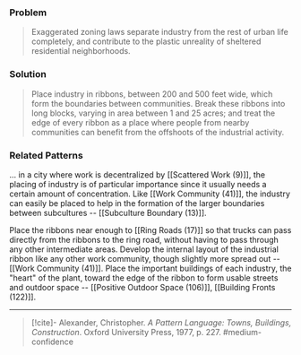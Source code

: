 ### Problem
>Exaggerated zoning laws separate industry from the rest of urban life completely, and contribute to the plastic unreality of sheltered residential neighborhoods.

### Solution
>Place industry in ribbons, between 200 and 500 feet wide, which form the boundaries between communities. Break these ribbons into long blocks, varying in area between 1 and 25 acres; and treat the edge of every ribbon as a place where people from nearby communities can benefit from the offshoots of the industrial activity.

### Related Patterns
... in a city where work is decentralized by [[Scattered Work (9)]], the placing of industry is of particular importance since it usually needs a certain amount of concentration. Like [[Work Community (41)]], the industry can easily be placed to help in the formation of the larger boundaries between subcultures -- [[Subculture Boundary (13)]].

Place the ribbons near enough to [[Ring Roads (17)]] so that trucks can pass directly from the ribbons to the ring road, without having to pass through any other intermediate areas. Develop the internal layout of the industrial ribbon like any other work community, though slightly more spread out -- [[Work Community (41)]]. Place the important buildings of each industry, the "heart" of the plant, toward the edge of the ribbon to form usable streets and outdoor space -- [[Positive Outdoor Space (106)]], [[Building Fronts (122)]].

---

> [!cite]- Alexander, Christopher. _A Pattern Language: Towns, Buildings, Construction_. Oxford University Press, 1977, p. 227.
> #medium-confidence 